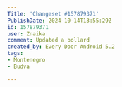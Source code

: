 ```yaml
---
Title: 'Changeset #157879371'
PublishDate: 2024-10-14T13:55:29Z
id: 157879371
user: Znaika
comment: Updated a bollard
created_by: Every Door Android 5.2
tags:
- Montenegro
- Budva

---
```

